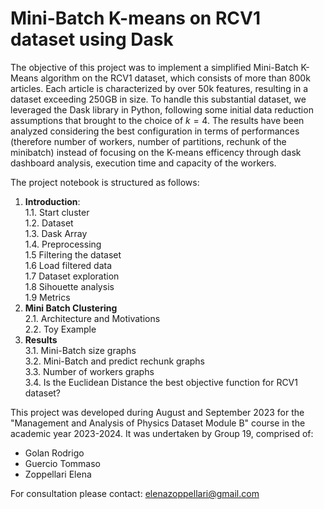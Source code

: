 # Mini-Batch K-means on RCV1 dataset using Dask

The objective of this project was to implement a simplified Mini-Batch K-Means algorithm on the RCV1 dataset, which consists of more than 800k articles. Each article is characterized by over 50k features, resulting in a dataset exceeding 250GB in size. To handle this substantial dataset, we leveraged the Dask library in Python, following some initial data reduction assumptions that brought to the choice of $k=4$. The results have been analyzed considering the best configuration in terms of performances (therefore number of workers, number of partitions, rechunk of the minibatch) instead of focusing on the K-means efficency through dask dashboard analysis, execution time and capacity of the workers.

The project notebook is structured as follows:
1. **Introduction**:<br>
    1.1. Start cluster<br>
    1.2. Dataset<br>
    1.3. Dask Array<br>
    1.4. Preprocessing<br>
    1.5  Filtering the dataset <br>
    1.6  Load filtered data<br>
    1.7  Dataset exploration<br>
    1.8  Sihouette analysis<br>
    1.9  Metrics<br>
2. **Mini Batch Clustering**<br>
    2.1. Architecture and Motivations<br>
    2.2. Toy Example<br>
3. **Results**<br>
    3.1. Mini-Batch size graphs<br>
    3.2. Mini-Batch and predict rechunk graphs<br>
    3.3. Number of workers graphs<br>
    3.4. Is the Euclidean Distance the best objective function for RCV1 dataset?<br>

This project was developed during August and September 2023 for the "Management and Analysis of Physics Dataset Module B" course in the academic year 2023-2024. It was undertaken by Group 19, comprised of:
* Golan Rodrigo
* Guercio Tommaso
* Zoppellari Elena

For consultation please contact: elenazoppellari@gmail.com
